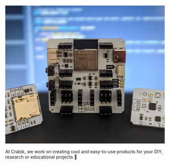 ![profile](prev.png)

At Crabik, we work on creating cool and easy-to-use products for your DIY, research or educational projects 🤟

